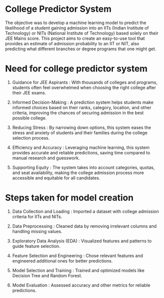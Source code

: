 # College Predictor System 
The objective was to develop a machine learning model to predict the likelihood of a student gaining admission into an IITs (Indian Institute of Technology) or NITs (National Institute of Technology) based solely on their JEE Mains score. This project aims to create an easy-to-use tool that provides an estimate of admission probability to an IIT or NIT, also predicting what different branches or degree programs that one might get. 

# Need for college predictor system
1. Guidance for JEE Aspirants : With thousands of colleges and programs, students often feel overwhelmed when choosing the right college after their JEE exams.
 
2. Informed Decision-Making : A prediction system helps students make informed choices based on their ranks, category, location, and other criteria, improving the chances of securing admission in the best possible college.

3. Reducing Stress : By narrowing down options, this system eases the stress and anxiety of students and their families during the college selection process.

4. Efficiency and Accuracy : Leveraging machine learning, this system provides accurate and reliable predictions, saving time compared to manual research and guesswork.

5. Supporting Equity : The system takes into account categories, quotas, and seat availability, making the college admission process more accessible and equitable for all candidates.

# Steps taken for model creation
1. Data Collection and Loading :
Imported a dataset with college admission criteria for IITs and NITs.

2. Data Preprocessing :	
Cleaned data by removing irrelevant columns and handling missing values.

3. Exploratory Data Analysis (EDA) :
Visualized features and patterns to guide feature selection.

4. Feature Selection and Engineering :
Chose relevant features and engineered additional ones for better predictions.

5. Model Selection and Training :
Trained and optimized models like Decision Tree and Random Forest.

6. Model Evaluation :
Assessed accuracy and other metrics for reliable predictions.

